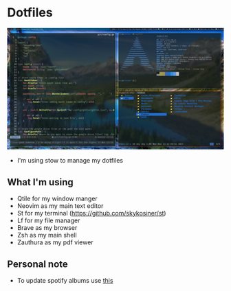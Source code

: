 # Dotfiles
![workflow image](./media/workflow-2.png)
* I'm using stow to manage my dotfiles

## What I'm using
* Qtile for my window manger
* Neovim as my main text editor
* St for my terminal (https://github.com/skykosiner/st)
* Lf for my file manager
* Brave as my browser
* Zsh as my main shell
* Zauthura as my pdf viewer

## Personal note
* To update spotify albums use [this](https://developer.spotify.com/web*api/console/get*current*user*saved*albums/)

